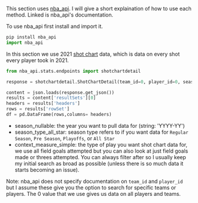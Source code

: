 This section uses [nba_api](https://github.com/swar/nba_api). I will give a short explaination of how to use each method. Linked is nba_api's documentation.

To use nba_api first install and import it.

```python
pip install nba_api
import nba_api
```
In this section we use 2021 [shot chart](https://github.com/swar/nba_api/tree/master/nba_api) data, which is data on every shot every player took in 2021.
```python
from nba_api.stats.endpoints import shotchartdetail

response = shotchartdetail.ShotChartDetail(team_id=0, player_id=0, season_nullable='2021-22', season_type_all_star='Regular Season', context_measure_simple = 'FGA')

content = json.loads(response.get_json())
results = content['resultSets'][0]
headers = results['headers']
rows = results['rowSet']
df = pd.DataFrame(rows,columns= headers)
```
- season_nullable: the year you want to pull data for (string: 'YYYY-YY')
- season_type_all_star: season type refers to if you want data for `Regular Season`, `Pre Season`, `Playoffs`, or `All Star`
- context_measure_simple: the type of play you want shot chart data for, we use all field goals attempted but you can also look at just field goals made or threes attempted. You can always filter after so I usually keep my initial search as broad as possible (unless there is so much data it starts becoming an issue).

Note: nba_api does not specify documentation on `team_id` and `player_id` but I assume these give you the option to search for specific teams or players. The 0 value that we use gives us data on all players and teams.

